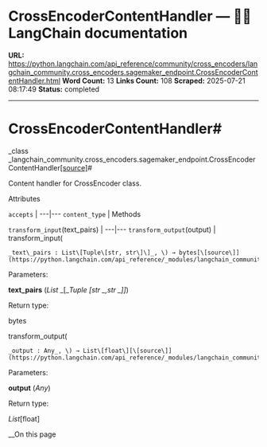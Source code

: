 # CrossEncoderContentHandler — 🦜🔗 LangChain  documentation

**URL:** https://python.langchain.com/api_reference/community/cross_encoders/langchain_community.cross_encoders.sagemaker_endpoint.CrossEncoderContentHandler.html
**Word Count:** 13
**Links Count:** 108
**Scraped:** 2025-07-21 08:17:49
**Status:** completed

---

# CrossEncoderContentHandler\#

_class _langchain\_community.cross\_encoders.sagemaker\_endpoint.CrossEncoderContentHandler[\[source\]](https://python.langchain.com/api_reference/_modules/langchain_community/cross_encoders/sagemaker_endpoint.html#CrossEncoderContentHandler)\#     

Content handler for CrossEncoder class.

Attributes

`accepts` |    ---|---   `content_type` |       Methods

`transform_input`\(text\_pairs\) |    ---|---   `transform_output`\(output\) |       transform\_input\(

    _text\_pairs : List\[Tuple\[str, str\]\]_, \) → bytes[\[source\]](https://python.langchain.com/api_reference/_modules/langchain_community/cross_encoders/sagemaker_endpoint.html#CrossEncoderContentHandler.transform_input)\#     

Parameters:     

**text\_pairs** \(_List_ _\[__Tuple_ _\[__str_ _,__str_ _\]__\]_\)

Return type:     

bytes

transform\_output\(

    _output : Any_, \) → List\[float\][\[source\]](https://python.langchain.com/api_reference/_modules/langchain_community/cross_encoders/sagemaker_endpoint.html#CrossEncoderContentHandler.transform_output)\#     

Parameters:     

**output** \(_Any_\)

Return type:     

_List_\[float\]

__On this page